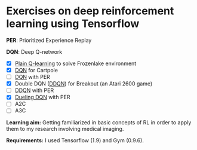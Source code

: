 # Exercises on deep reinforcement learning using Tensorflow

**PER**: Prioritized Experience Replay

**DQN**: Deep Q-network

-[x] [Plain Q-learning](frozenlake) to solve Frozenlake environment
-[x] [DQN](cartpole) for Cartpole
-[ ] [DQN](cartpole) with PER
-[x] Double DQN ([DDQN](atari_breakout)) for Breakout (an Atari 2600 game)
-[ ] [DDQN](atari_breakout) with PER
-[x] [Dueling DQN](atari_breakout) with PER
-[ ] A2C
-[ ] A3C

**Learning aim:** Getting familiarized in basic concepts of RL in order to apply them to my research involving medical imaging.

**Requirements:** I used Tensorflow (1.9) and Gym (0.9.6).